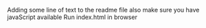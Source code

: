 Adding some line of text to the readme file
also make sure you have javaScript available 
Run index.html in browser
